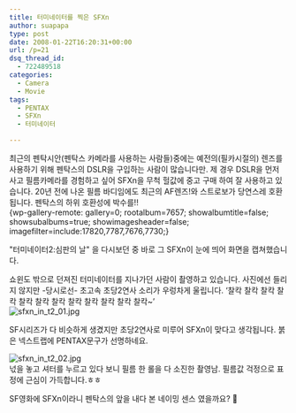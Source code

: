 ```yaml
---
title: 터미네이터를 찍은 SFXn
author: suapapa
type: post
date: 2008-01-22T16:20:31+00:00
url: /p=21
dsq_thread_id:
  - 722489518
categories:
  - Camera
  - Movie
tags:
  - PENTAX
  - SFXn
  - 터미네이터

---
```

최근의 펜탁시안(펜탁스 카메라를 사용하는 사람들)중에는 예전의(필카시절의) 렌즈를 사용하기 위해 펜탁스의 DSLR을 구입하는 사람이 많습니다만. 제 경우 DSLR을 먼저 사고 필름카메라를 경험하고 싶어 SFXn을 무척 헐값에 중고 구매 하여 잘 사용하고 있습니다. 20년 전에 나온 필름 바디임에도 최근의 AF렌즈!와 스트로보가 당연스레 호환됩니다. 펜탁스의 하위 호환성에 박수를!!  
{wp-gallery-remote: gallery=0; rootalbum=7657; showalbumtitle=false; showsubalbums=true; showimagesheader=false; imagefilter=include:17820,7787,7676,7730;}

"터미네이터2:심판의 날" 을 다시보던 중 바로 그 SFXn이 눈에 띄어 화면을 캡쳐했습니다.



쇼윈도 밖으로 던져진 터미네이터를 지나가던 사람이 촬영하고 있습니다. 사진에선 들리지 않지만 -당시로선- 초고속 초당2연사 소리가 우렁차게 울립니다. &#8216;찰칵 찰칵 찰칵 찰칵 찰칵 찰칵 찰칵 찰칵 찰칵 찰칵 찰칵 찰칵~&#8217;  
![sfxn_in_t2_01.jpg][1] 

SF시리즈가 다 비슷하게 생겼지만 초당2연사로 미루어 SFXn이 맞다고 생각됩니다. 붉은 넥스트랩에 PENTAX문구가 선명하네요.

![sfxn_in_t2_02.jpg][2]  
넋을 놓고 셔터를 누르고 있다 보니 필름 한 롤을 다 소진한 촬영남. 필름값 걱정으로 표정에 근심이 가득합니다.ㅎㅎ

SF영화에 SFXn이라니 펜탁스의 앞을 내다 본 네이밍 센스 였을까요? 🙂

 [1]: https://asset.homin.dev/blog/2008/01/sfxn_in_t2_01.jpg
 [2]: https://asset.homin.dev/blog/2008/01/sfxn_in_t2_02.jpg